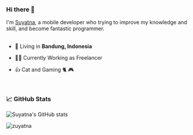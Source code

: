 ### Hi there 👋

I'm [Suyatna](https://twitter.com/zuyatna), a mobile developer who trying to improve my knowledge and skill, and become fantastic programmer.
<br/>
<br/>


- 🗼 Living in **Bandung, Indonesia**

- 👨‍💻 Currently Working as Freelancer

- 👍 Cat and Gaming 🐈 🎮


<br/>

### 📈 GitHub Stats

![Suyatna's GitHub stats](https://github-readme-stats.vercel.app/api?username=zuyatna&show_icons=true&theme=onedark)

<p><img align="left" src="https://github-readme-stats.vercel.app/api/top-langs?username=zuyatna&show_icons=true&locale=en&layout=compact&theme=nightowl" alt="zuyatna" /></p>
